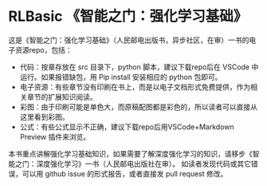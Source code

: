 # RLBasic 《智能之门：强化学习基础》

这是《智能之门：强化学习基础》（人民邮电出版书，异步社区，在审）一书的电子资源repo，包括：
- 代码：按章存放在 src 目录下，python 脚本，建议下载repo后在 VSCode 中运行。如果报错缺包，用 Pip install 安装相应的 python 包即可。
- 电子资源：有些章节没有印刷在书上，而是以电子文档形式免费提供，作为相关章节的扩展知识阅读。
- 彩图：由于印刷可能是单色大，而原稿配图都是彩色的，所以读者可以直接从这里看到彩图。
- 公式：有些公式显示不正确，建议下载repo后用VSCode+Markdown Preview 插件来浏览。

本书重点讲解强化学习基础知识，如果需要了解深度强化学习的知识，请移步《智能之门：深度强化学习》一书（人民邮电出版社在审）。
如读者发现代码或其它错误，可以用 github issue 的形式报告，或者直接发 pull request 修改。
